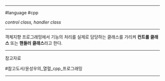 
---

#language #cpp 

*control class, handler class*

---

객체지향 프로그래밍에서 기능의 처리를 실제로 담당하는 클래스를 가리켜 **컨트롤 클래스** 또는 **핸들러 클래스**라고 한다.

---

참고자료

#참고도서/윤성우의_열혈_cpp_프로그래밍

---